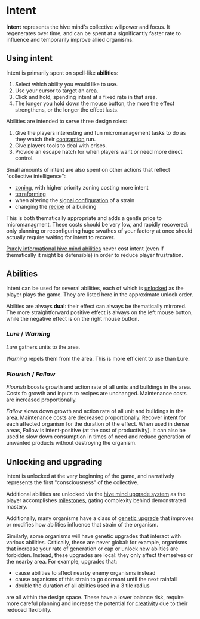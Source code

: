 # Intent

**Intent** represents the hive mind's collective willpower and focus.
It regenerates over time, and can be spent at a significantly faster rate to influence and temporarily improve allied organisms.

## Using intent

Intent is primarily spent on spell-like **abilities**:

1. Select which ability you would like to use.
2. Use your cursor to target an area.
3. Click and hold, spending intent at a fixed rate in that area.
4. The longer you hold down the mouse button, the more the effect strengthens, or the longer the effect lasts.

Abilities are intended to serve three design roles:

1. Give the players interesting and fun micromanagement tasks to do as they watch their [contraption](../high-level/creative-automation.md) run.
2. Give players tools to deal with crises.
3. Provide an escape hatch for when players want or need more direct control.

Small amounts of intent are also spent on other actions that reflect "collective intelligence":

- [zoning](zoning.md), with higher priority zoning costing more intent
- [terraforming](terraforming.md)
- when altering the [signal configuration](../signals/configuring-properties.md) of a strain
- changing the [recipe](../production-chains/recipes.md) of a building

This is both thematically appropriate and adds a gentle price to micromanagment.
These costs should be very low, and rapidly recovered: only planning or reconfiguring huge swathes of your factory at once should actually require waiting for intent to recover.

[Purely informational hive mind abilities](informational-tools.md) never cost intent (even if thematically it might be defensible) in order to reduce player frustration.

## Abilities

Intent can be used for several abilities, each of which is [unlocked](intent.md#unlocking-and-upgrading) as the player plays the game.
They are listed here in the approximate unlock order.

Abilties are always **dual**: their effect can always be thematically mirrored.
The more straightforward positive effect is always on the left mouse button,
while the negative effect is on the right mouse button.

### *Lure* / *Warning*

*Lure* gathers units to the area.

*Warning* repels them from the area.
This is more efficient to use than Lure.

### *Flourish* / *Fallow*

*Flourish* boosts growth and action rate of all units and buildings in the area.
Costs fo growth and inputs to recipes are unchanged.
Maintenance costs are increased proportionally.

*Fallow* slows down growth and action rate of all unit and buildings in the area.
Maintenance costs are decreased proportionally.
Recover intent for each affected organism for the duration of the effect.
When used in dense areas, Fallow is intent-positive (at the cost of productivity).
It can also be used to slow down consumption in times of need and reduce generation of unwanted products without destroying the organism.

## Unlocking and upgrading

Intent is unlocked at the very beginning of the game, and narratively represents the first "consciousness" of the collective.

Additional abilities are unlocked via the [hive mind upgrade system](../research/hive-mind-upgrades.md) as the player accomplishes [milestones](../glossary.md#milestone), gating complexity behind demonstrated mastery.

Additionally, many organisms have a class of [genetic upgrade](../research/genetics.md) that improves or modifies how abilities influence that strain of the organism.

Similarly, some organisms will have genetic upgrades that interact with various abilities.
Critically, these are never global: for example, organisms that increase your rate of generation or cap or unlock new abilties are forbidden.
Instead, these upgrades are local: they only affect themselves or the nearby area.
For example, upgrades that:

- cause abilities to affect nearby enemy organisms instead
- cause organisms of this strain to go dormant until the next rainfall
- double the duration of all abilties used in a 3 tile radius

are all within the design space.
These have a lower balance risk, require more careful planning and increase the potential for [creativity](../high-level/creative-automation.md) due to their reduced flexibility.
